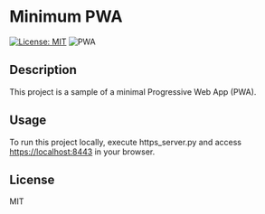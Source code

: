 # Minimum PWA

[![License: MIT](https://img.shields.io/badge/License-MIT-yellow.svg)](https://opensource.org/licenses/MIT)
![PWA](https://img.shields.io/badge/PWA-Yes-4BC51D.svg)

## Description

This project is a sample of a minimal Progressive Web App (PWA).

## Usage

To run this project locally, execute https_server.py and access <https://localhost:8443> in your browser.

## License

MIT
